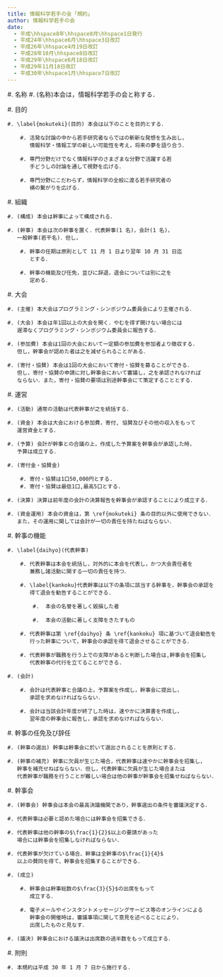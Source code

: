 ```yaml
---
title: 情報科学若手の会「規約」
author: 情報科学若手の会
date:
  - 平成\hhspace8年\hhspace8月\hhspace1日発行
  - 平成24年\hhspace6月\hhspace3日改訂
  - 平成26年\hhspace4月19日改訂
  - 平成28年10月\hhspace8日改訂
  - 平成29年\hhspace6月18日改訂
  - 平成29年11月18日改訂
  - 平成30年\hhspace1月\hhspace7日改訂
---
```


<!-- c.f. https://stackoverflow.com/a/33675236 -->

#. 名称
    #. (名称)本会は，情報科学若手の会と称する．

#. 目的

    #. \label{mokuteki}(目的) 本会は以下のことを目的とする．

        #. 活発な討論の中から若手研究者ならではの斬新な発想を生み出し，
           情報科学・情報工学の新しい可能性を考え，将来の夢を語り合う．

        #. 専門分野だけでなく情報科学のさまざまな分野で活躍する若
           手どうしの討論を通して視野を広げる．

        #. 専門分野にこだわらず，情報科学の全般に渡る若手研究者の
           横の繋がりを広げる．

#. 組織

    #. (構成) 本会は幹事によって構成される．

    #. (幹事) 本会は次の幹事を置く．代表幹事(1 名)，会計(1 名)，
       一般幹事(若干名)．但し，

        #. 幹事の任期は原則として 11 月 1 日より翌年 10 月 31 日迄
           とする．

        #. 幹事の機能及び任免，並びに辞退，退会については別に之を
           定める．

#. 大会

    #. (主催) 本大会はプログラミング・シンポジウム委員会により主催される．

    #. (大会) 本会は年1回以上の大会を開く．やむを得ず開けない場合には
       遅滞なくプログラミング・シンポジウム委員会に報告する．

    #. (参加費) 本会は1回の大会において一定額の参加費を参加者より徴収する．
       但し，幹事会が認めた者は之を減ぜられることがある．

    #. (寄付・協賛) 本会は1回の大会において寄付・協賛を募ることができる．
       但し，寄付・協賛の申請に対し幹事会において審議し，之を承認されなければ
       ならない．また，寄付・協賛の要項は別途幹事会にて策定することとする．

#. 運営

    #. (活動) 通常の活動は代表幹事が之を統括する．

    #. (資金) 本会は大会における参加費，寄付, 協賛及びその他の収入をもって
       運営資金とする．

    #. (予算) 会計が幹事との合議の上，作成した予算案を幹事会が承認した時，
       予算は成立する．

    #. (寄付金・協賛金)

        #. 寄付・協賛は1口50,000円とする.
        #. 寄付・協賛は最低1口,最高5口とする.

    #. (決算) 決算は前年度の会計の決算報告を幹事会が承認することにより成立する．

    #. (資金運用) 本会の資金は，第 \ref{mokuteki} 条の目的以外に使用できない．
       また，その運用に関しては会計が一切の責任を持たねばならない．

#. 幹事の機能

    #. \label{daihyo}(代表幹事)

        #. 代表幹事は本会を統括し，対外的に本会を代表し，かつ大会責任者を
           兼務し諸活動に関する一切の責任を持つ．

        #. \label{kankoku}代表幹事は以下の条項に該当する幹事を，幹事会の承認を
           得て退会を勧告することができる．

            #.	本会の名誉を著しく毀損した者

            #.	本会の活動に著しく支障をきたすもの

        #. 代表幹事は第 \ref{daihyo} 条 \ref{kankoku} 項に基づいて退会勧告を
           行った幹事について，幹事会の承認を得て退会させることができる．

        #. 代表幹事が職務を行う上での支障があると判断した場合は,幹事会を招集し
           代表幹事の代行を立てることができる.

    #. (会計)

        #. 会計は代表幹事と合議の上，予算案を作成し，幹事会に提出し，
           承認を求めなければならない．

        #. 会計は当該会計年度が終了した時は，速やかに決算書を作成し，
           翌年度の幹事会に報告し，承認を求めなければならない．

#. 幹事の任免及び辞任

    #. (幹事の選出) 幹事は幹事会に於いて選出されることを原則とする．

    #. (幹事の補充) 幹事に欠員が生じた場合，代表幹事は速やかに幹事会を招集し，
       幹事を補充せねばならない．但し，代表幹事に欠員が生じた場合または
       代表幹事が職務を行うことが難しい場合は他の幹事が幹事会を招集せねばならない．

#. 幹事会

    #. (幹事会) 幹事会は本会の最高決議機関であり，幹事選出の条件を審議決定する．

    #. 代表幹事は必要と認めた場合には幹事会を招集できる．

    #. 代表幹事は他の幹事の$\frac{1}{2}$以上の要請があった
       場合には幹事会を招集しなければならない．

    #. 代表幹事が欠けている場合、幹事は全幹事の$\frac{1}{4}$
       以上の賛同を得て、幹事会を招集することができる．

    #. (成立)

        #. 幹事会は幹事総数の$\frac{3}{5}$の出席をもって
           成立する．

        #. 電子メールやインスタントメッセージングサービス等のオンラインによる
           幹事会の開催時は，審議事項に関して意見を述べることにより，
           出席したものと見なす．

    #. (議決) 幹事会における議決は出席数の過半数をもって成立する．

#. 附則

    #. 本規約は平成 30 年 1 月 7 日から施行する.

